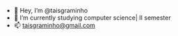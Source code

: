 - 👋 Hey, I’m @taisgraminho
- 💞️ I’m currently studying computer science| II semester
- 📫 taisgraminho@gmail.com

<!---
taisgraminho/taisgraminho is a ✨ special ✨ repository because its `README.md` (this file) appears on your GitHub profile.
You can click the Preview link to take a look at your changes.
--->
